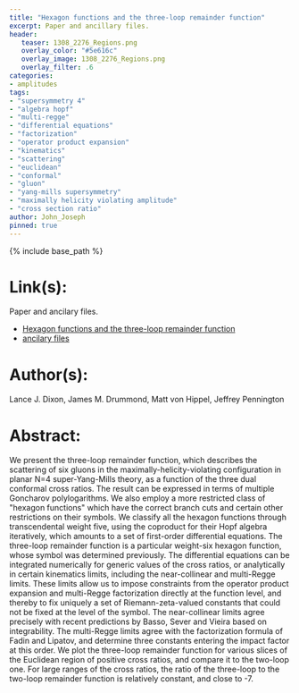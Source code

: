 ```yaml
---
title: "Hexagon functions and the three-loop remainder function"
excerpt: Paper and ancillary files.
header:
   teaser: 1308_2276_Regions.png
   overlay_color: "#5e616c"
   overlay_image: 1308_2276_Regions.png
   overlay_filter: .6
categories:
- amplitudes
tags:
- "supersymmetry 4"
- "algebra hopf"
- "multi-regge"
- "differential equations"
- "factorization"
- "operator product expansion"
- "kinematics"
- "scattering"
- "euclidean"
- "conformal"
- "gluon"
- "yang-mills supersymmetry"
- "maximally helicity violating amplitude"
- "cross section ratio"
author: John_Joseph
pinned: true
---
```

{% include base_path %}

# Link(s):
Paper and ancilary files.
  * [Hexagon functions and the three-loop remainder function](https://arxiv.org/abs/1308.2276)
  * [ancilary files](https://arxiv.org/src/1308.2276/anc)

# Author(s):
Lance J. Dixon, James M. Drummond, Matt von Hippel, Jeffrey Pennington

# Abstract:
We present the three-loop remainder function, which describes the scattering of six gluons in the maximally-helicity-violating configuration in planar N=4 super-Yang-Mills theory, as a function of the three dual conformal cross ratios. The result can be expressed in terms of multiple Goncharov polylogarithms. We also employ a more restricted class of "hexagon functions" which have the correct branch cuts and certain other restrictions on their symbols. We classify all the hexagon functions through transcendental weight five, using the coproduct for their Hopf algebra iteratively, which amounts to a set of first-order differential equations. The three-loop remainder function is a particular weight-six hexagon function, whose symbol was determined previously. The differential equations can be integrated numerically for generic values of the cross ratios, or analytically in certain kinematics limits, including the near-collinear and multi-Regge limits. These limits allow us to impose constraints from the operator product expansion and multi-Regge factorization directly at the function level, and thereby to fix uniquely a set of Riemann-zeta-valued constants that could not be fixed at the level of the symbol. The near-collinear limits agree precisely with recent predictions by Basso, Sever and Vieira based on integrability. The multi-Regge limits agree with the factorization formula of Fadin and Lipatov, and determine three constants entering the impact factor at this order. We plot the three-loop remainder function for various slices of the Euclidean region of positive cross ratios, and compare it to the two-loop one. For large ranges of the cross ratios, the ratio of the three-loop to the two-loop remainder function is relatively constant, and close to -7.